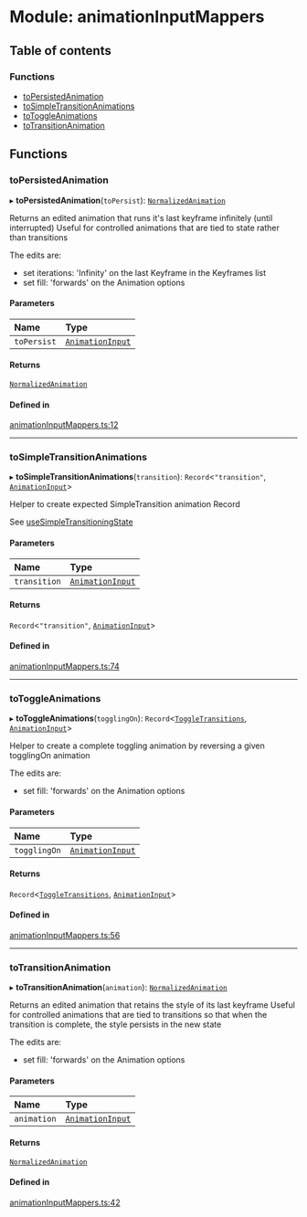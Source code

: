 # Module: animationInputMappers

## Table of contents

### Functions

- [toPersistedAnimation](../wiki/animationInputMappers#topersistedanimation)
- [toSimpleTransitionAnimations](../wiki/animationInputMappers#tosimpletransitionanimations)
- [toToggleAnimations](../wiki/animationInputMappers#totoggleanimations)
- [toTransitionAnimation](../wiki/animationInputMappers#totransitionanimation)

## Functions

### toPersistedAnimation

▸ **toPersistedAnimation**(`toPersist`): [`NormalizedAnimation`](../wiki/AnimationInput.NormalizedAnimation)

Returns an edited animation that runs it's last keyframe infinitely (until interrupted)
Useful for controlled animations that are tied to state rather than transitions

The edits are:
- set iterations: 'Infinity' on the last Keyframe in the Keyframes list
- set fill: 'forwards' on the Animation options

#### Parameters

| Name | Type |
| :------ | :------ |
| `toPersist` | [`AnimationInput`](../wiki/AnimationInput#animationinput) |

#### Returns

[`NormalizedAnimation`](../wiki/AnimationInput.NormalizedAnimation)

#### Defined in

[animationInputMappers.ts:12](https://github.com/tristanjohnson849/react-controlled-animations/blob/6759966/src/animationInputMappers.ts#L12)

___

### toSimpleTransitionAnimations

▸ **toSimpleTransitionAnimations**(`transition`): `Record`<``"transition"``, [`AnimationInput`](../wiki/AnimationInput#animationinput)\>

Helper to create expected SimpleTransition animation Record

See [useSimpleTransitioningState](../wiki/hooks#usesimpletransitioningstate)

#### Parameters

| Name | Type |
| :------ | :------ |
| `transition` | [`AnimationInput`](../wiki/AnimationInput#animationinput) |

#### Returns

`Record`<``"transition"``, [`AnimationInput`](../wiki/AnimationInput#animationinput)\>

#### Defined in

[animationInputMappers.ts:74](https://github.com/tristanjohnson849/react-controlled-animations/blob/6759966/src/animationInputMappers.ts#L74)

___

### toToggleAnimations

▸ **toToggleAnimations**(`togglingOn`): `Record`<[`ToggleTransitions`](../wiki/hooks.useTransitioningToggle#toggletransitions), [`AnimationInput`](../wiki/AnimationInput#animationinput)\>

Helper to create a complete toggling animation by reversing a given togglingOn animation

The edits are:
- set fill: 'forwards' on the Animation options

#### Parameters

| Name | Type |
| :------ | :------ |
| `togglingOn` | [`AnimationInput`](../wiki/AnimationInput#animationinput) |

#### Returns

`Record`<[`ToggleTransitions`](../wiki/hooks.useTransitioningToggle#toggletransitions), [`AnimationInput`](../wiki/AnimationInput#animationinput)\>

#### Defined in

[animationInputMappers.ts:56](https://github.com/tristanjohnson849/react-controlled-animations/blob/6759966/src/animationInputMappers.ts#L56)

___

### toTransitionAnimation

▸ **toTransitionAnimation**(`animation`): [`NormalizedAnimation`](../wiki/AnimationInput.NormalizedAnimation)

Returns an edited animation that retains the style of its last keyframe
Useful for controlled animations that are tied to transitions so that when the transition is complete, the style persists in the new state

The edits are:
- set fill: 'forwards' on the Animation options

#### Parameters

| Name | Type |
| :------ | :------ |
| `animation` | [`AnimationInput`](../wiki/AnimationInput#animationinput) |

#### Returns

[`NormalizedAnimation`](../wiki/AnimationInput.NormalizedAnimation)

#### Defined in

[animationInputMappers.ts:42](https://github.com/tristanjohnson849/react-controlled-animations/blob/6759966/src/animationInputMappers.ts#L42)
